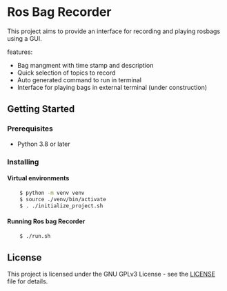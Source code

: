 # Ros Bag Recorder

This project aims to provide an interface for recording and playing rosbags using a GUI.

features:
- Bag mangment with time stamp and description
- Quick selection of topics to record
- Auto generated command to run in terminal
- Interface for playing bags in external terminal (under construction)

## Getting Started

### Prerequisites

- Python 3.8 or later

### Installing

#### Virtual environments

```bash
    $ python -m venv venv
    $ source ./venv/bin/activate
    $ . ./initialize_project.sh
```

#### Running Ros bag Recorder

```bash
    $ ./run.sh
```

## License

This project is licensed under the GNU GPLv3 License - see the [LICENSE](LICENSE) file for details.
